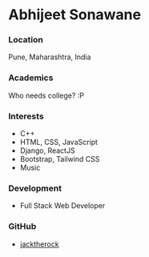 # Abhijeet Sonawane

### Location

Pune, Maharashtra, India

### Academics

Who needs college? :P

### Interests

- C++
- HTML, CSS, JavaScript
- Django, ReactJS
- Bootstrap, Tailwind CSS
- Music

### Development

- Full Stack Web Developer

### GitHub

- [jacktherock](https://github.com/jacktherock)
